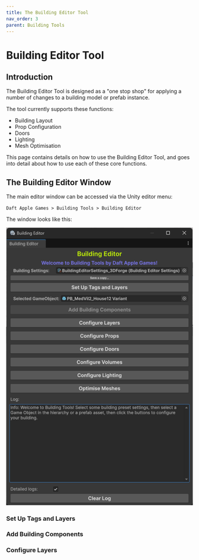 ```yaml
---
title: The Building Editor Tool
nav_order: 3
parent: Building Tools
---
```


# Building Editor Tool

## Introduction

The Building Editor Tool is designed as a "one stop shop" for applying a number of changes to a building model or prefab instance.

The tool currently supports these functions:

- Building Layout 
- Prop Configuration
- Doors
- Lighting
- Mesh Optimisation 

This page contains details on how to use the Building Editor Tool, and goes into detail about how to use each of these core functions.

## The Building Editor Window

The main editor window can be accessed via the Unity editor menu:

```
Daft Apple Games > Building Tools > Building Editor
```

The window looks like this:

![](.\media\buildingeditorwindow.png)

### Set Up Tags and Layers

### Add Building Components

### Configure Layers

